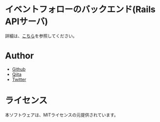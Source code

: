 # イベントフォローのバックエンド(Rails APIサーバ)

詳細は、[こちら](https://github.com/mh-mobile/event_follow/blob/develop/README.md)を参照してください。

# Author

* [Github](https://github.com/mh-mobile)
* [Qiita](https://qiita.com/mh_mobiler)
* [Twitter](https://twitter.com/mh_mobiler)

# ライセンス

本ソフトウェアは、MITライセンスの元提供されています。

